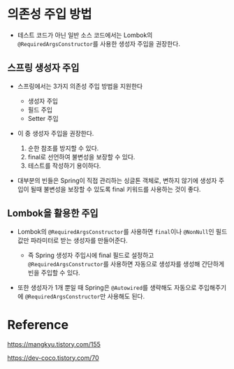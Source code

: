 # 의존성 주입 방법

- 테스트 코드가 아닌 일반 소스 코드에서는 Lombok의 `@RequiredArgsConstructor`를 사용한 생성자 주입을 권장한다.

## 스프링 생성자 주입

- 스프링에서는 3가지 의존성 주입 방법을 지원한다

  - 생성자 주입
  - 필드 주입
  - Setter 주입

- 이 중 생성자 주입을 권장한다.

  1. 순한 참조를 방지할 수 있다.
  2. final로 선언하여 불변성을 보장할 수 있다.
  3. 테스트를 작성하기 용이하다.

- 대부분의 빈들은 Spring이 직접 관리하는 싱글톤 객체로, 변하지 않기에 생성자 주입이 될때 불변성을 보장할 수 있도록 final 키워드를 사용하는 것이 좋다.

## Lombok을 활용한 주입

- Lombok의 `@RequiredArgsConstructor`를 사용하면 `final`이나 `@NonNull`인 필드값만 파라미터로 받는 생성자를 만들어준다.

  - 즉 Spring 생성자 주입시에 final 필드로 설정하고 `@RequiredArgsConstructor`를 사용하면 자동으로 생성자를 생성해 간단하게 빈을 주입할 수 있다.

- 또한 생성자가 1개 뿐일 때 Spring은 `@Autowired`를 생략해도 자동으로 주입해주기에 `@RequiredArgsConstructor`만 사용해도 된다.

# Reference

https://mangkyu.tistory.com/155

https://dev-coco.tistory.com/70

